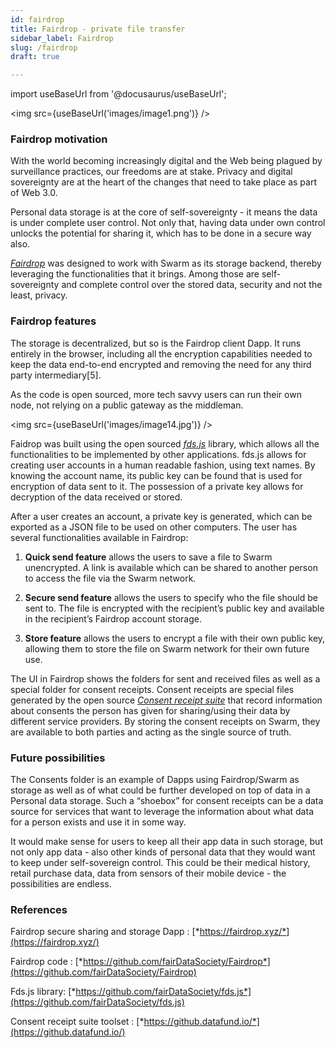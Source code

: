 ```yaml
---
id: fairdrop
title: Fairdrop - private file transfer
sidebar_label: Fairdrop
slug: /fairdrop
draft: true

---
```

import useBaseUrl from '@docusaurus/useBaseUrl';

<img src={useBaseUrl('images/image1.png')} />




### Fairdrop motivation

With the world becoming increasingly digital and the Web being plagued by surveillance practices, our freedoms are at stake. Privacy and digital sovereignty are at the heart of the changes that need to take place as part of Web 3.0.

Personal data storage is at the core of self-sovereignty - it means the data is under complete user control. Not only that, having data under own control unlocks the potential for sharing it, which has to be done in a secure way also.

[*Fairdrop*](https://fairdrop.xyz/) was designed to work with Swarm as its storage backend, thereby leveraging the functionalities that it brings. Among those are self-sovereignty and complete control over the stored data, security and not the least, privacy.

### Fairdrop features

The storage is decentralized, but so is the Fairdrop client Dapp. It runs entirely in the browser, including all the encryption capabilities needed to keep the data end-to-end encrypted and removing the need for any third party intermediary[5].

As the code is open sourced, more tech savvy users can run their own node, not relying on a public gateway as the middleman.

<img src={useBaseUrl('images/image14.jpg')} />


Faidrop was built using the open sourced [*fds.js*](https://github.com/fairDataSociety/fds.js) library, which allows all the functionalities to be implemented by other applications. fds.js allows for creating user accounts in a human readable fashion, using text names. By knowing the account name, its public key can be found that is used for encryption of data sent to it. The possession of a private key allows for decryption of the data received or stored.

After a user creates an account, a private key is generated, which can be exported as a JSON file to be used on other computers. The user has several functionalities available in Fairdrop:

1.  **Quick send feature** allows the users to save a file to Swarm unencrypted. A link is available which can be shared to another person to access the file via the Swarm network.

2.  **Secure send feature** allows the users to specify who the file should be sent to. The file is encrypted with the recipient’s public key and available in the recipient’s Fairdrop account storage.

3.  **Store feature** allows the users to encrypt a file with their own public key, allowing them to store the file on Swarm network for their own future use.

The UI in Fairdrop shows the folders for sent and received files as well as a special folder for consent receipts. Consent receipts are special files generated by the open source [*Consent receipt suite*](https://github.datafund.io/) that record information about consents the person has given for sharing/using their data by different service providers. By storing the consent receipts on Swarm, they are available to both parties and acting as the single source of truth.

### Future possibilities

The Consents folder is an example of Dapps using Fairdrop/Swarm as storage as well as of what could be further developed on top of data in a Personal data storage. Such a “shoebox” for consent receipts can be a data source for services that want to leverage the information about what data for a person exists and use it in some way.

It would make sense for users to keep all their app data in such storage, but not only app data - also other kinds of personal data that they would want to keep under self-sovereign control. This could be their medical history, retail purchase data, data from sensors of their mobile device - the possibilities are endless.

### References

Fairdrop secure sharing and storage Dapp : [*https://fairdrop.xyz/*](https://fairdrop.xyz/)

Fairdrop code : [*https://github.com/fairDataSociety/Fairdrop*](https://github.com/fairDataSociety/Fairdrop)

Fds.js library: [*https://github.com/fairDataSociety/fds.js*](https://github.com/fairDataSociety/fds.js)

Consent receipt suite toolset : [*https://github.datafund.io/*](https://github.datafund.io/)

